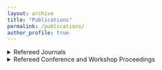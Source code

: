 ```yaml
---
layout: archive
title: "Publications"
permalink: /publications/
author_profile: true
---
```


<details>
  <summary>Refereed Journals</summary>
<br>
[J1] Heng Li, Taher M Abu-Lebdeh, Sameer A Hamoush, Vincent E. Lamberti, <b>Xiaoliang Wang</b>, “<b>The Impact of Bulk Density on Shape of a Cohesive-less Granular Heap</b>”, <i>International Journal of Applied Science and Technology, vol. 11, no. 2, 2021.</i> &nbsp;<br><br>
[J2] Yongjin Lu, Wei-Bang Chen, <b>Xiaoliang Wang</b>, Zanyah Ailsworth, Melissa Tsui, Huda Al-Ghaib, Ben Zimmerman "<b>Deep Learning-Based Models for Porosity Measurement in Thermal Barrier Coating Images</b>", <i>International Journal of Multimedia Data Engineering and Management (IJMDEM), vol. 11, no. 3, 2020.</i> &nbsp;<br><br>
[J3] <b>Xiaoliang Wang</b>, Zhanpeng Jin, "<b>An Overview of Mobile Cloud Computing for Pervasive Healthcare</b>", <i>IEEE Access, vol. 7, no. 1, pp. 66774-66791, 2019.</i> &nbsp;<br><br>
[J4] Wei-Bang Chen, Benjamin Standfield, Song Gao, Yongjin Lu, <b>Xiaoliang Wang</b>, Zimmerman Ben, "<b>A Fully Automated Porosity Measure for Thermal Barrier Coating Images</b>", <i>International Journal of Multimedia Data Engineering and Management (IJMDEM), vol. 9, no. 4, pp. 40-58, 2018.</i> &nbsp;<br><br>
[J5] <b>Xiaoliang Wang</b>, Qiong Gui, Bingwei Liu, Zhanpeng Jin, and Yu Chen, "<b>Enabling Smart Personalized Healthcare: a Hybrid Mobile-Cloud Approach for ECG Telemonitoring</b>", <i>IEEE Journal of Biomedical and Health Informatics (JBHI), vol. 18, no. 3, pp. 739-745, May 2014.</i>  &nbsp;<!--<a href="Enabling smart personalized healthcare-a hybrid mobile-cloud approach for ecg telemonitoring.pdf" target="_blank">PDF</a>--><br><br>
[J6] <b>Xiaoliang Wang</b>, Kailun Zhou and Tao Lin, "<b>Design of H.264 Double Slice Decoder</b>", <i>Journal of Cable Television Technology, pp. 103-105, December 2008.</i> &nbsp;<br><br>
</details>

<details>
  <summary>Refereed Conference and Workshop Proceedings</summary>
<br>
[C1] <b>Xiaoliang Wang</b>, Yongjin Lu, Wei-Bang Chen, “<b>A Deep Learning Based Method for Vitreous Hemorrhage Recognition in Fundoscopic Images</b>”, 
     in <i>Proceedings of 2023 IEEE International Conference on Information Reuse and Integration (IRI). IEEE, 2023.</i> &nbsp;<br><br> 
  
[C2] Yongjin Lu, Wei-Bang Chen, <b>Xiaoliang Wang</b>, Ben Zimmerman, “<b>Fully Automatic Top Coat Layer Recognition in Thermal Barrier Coating Images</b>”, 
     in <i>Proceedings of 2022 IEEE International Conference on Information Reuse and Integration (IRI). IEEE, 2022.</i> &nbsp;<br><br>	 
[C3] <b>Xiaoliang Wang</b>, Justin Lowery, Yongjin Lu, Wei-Bang Chen, Shanshan Zhang, Zhenhua Wu, “<b>Embracing Deep Learning for Crack Segmentation in SEM Images of Metal Additive Manufacturing</b>”, 
     in <i>Proceedings of 2022 IEEE International Conference on Information Reuse and Integration (IRI). IEEE, 2022.</i> &nbsp;<br><br>	 
[C4] Zanyah Alisworth, Wei-Bang Chen, Yongjin Lu, <b>Xiaoliang Wang</b>, Melissa Tsui, Huda Al-Ghaib, Ben Zimmerman, "<b>A Hybrid Image Segmentation Approach for Thermal Barrier Coating Quality Assessments</b>", 
     in <i>Proceedings of 2021 IEEE Conference on Multimedia Information Processing and Retrieval (MIPR). IEEE, 2021, pp. 172-178.</i> &nbsp;<br><br>
[C5] Wei-Bang Chen, Yongjin Lu, Zanyah Ailsworth, <b>Xiaoliang Wang</b>, Chengcui Zhang, “<b>Enhancing Multimodal Clustering Framework with Deep Learning to Reveal Image Spam Authorship</b>”, 
     in <i>Proceedings of 2021 IEEE International Conference on Information Reuse and Integration (IRI). IEEE, 2021, pp. 193-200.</i> &nbsp;<br><br>	 
[C6] <b>Xiaoliang Wang</b>, Yongjin Lu, Wei-Bang Chen, "<b>Promote Retinal Lesion Detection for Diabetic Retinopathy Stage Classification</b>", 
     in <i>Proceedings of 2020 IEEE Conference on Multimedia Information Processing and Retrieval (MIPR). IEEE, 2020, vol. 1, pp. 31-34.</i> &nbsp;<br><br>
[C7] Benjamin Standfield, Wei-Bang Chen, Yujuan Wang, Yongjin Lu, Ahmed F. Abdelzaher, <b>Xiaoliang Wang</b>, Xin-Guang Yang, "<b>Using Convolutional Neural Networks to Detect and Extract Retinal Blood Vessels in Fundoscopic Images</b>", 
     in <i>Proceedings of 2019 IEEE Conference on Multimedia Information Processing and Retrieval (MIPR). IEEE, 2019, pp. 222-227.</i> &nbsp;<br><br>
[C8] <b>Xiaoliang Wang</b>, Peng Cheng, Xinchuan Liu, Benedict Uzochukwu, “<b>Fast and Accurate, Convolutional Neural Network Based Approach for Object Detection from UAV</b>”, 
     in <i>Proceedings of IECON 2018-44th Annual Conference of the IEEE Industrial Electronics Society. IEEE, 2018, pp. 3171-3175.</i> &nbsp;<br><br>
[C9] <b>Xiaoliang Wang</b>, Yongjin Lu, Yujuan Wang, Wei-Bang Chen, “<b>Diabetic Retinopathy Stage Classification Using Convolutional Neural Networks</b>”, 
     in <i>Proceedings of 2018 IEEE International Conference on Information Reuse and Integration (IRI). IEEE, 2018, pp. 465-471.</i> &nbsp;<br><br>
[C10] <b>Xiaoliang Wang</b>, Peng Cheng, Xinchuan Liu and Benedict Uzochukwu, "<b>Focal Loss Dense Detector for Vehicle Surveillance</b>", 
     in <i>Proceedings of 2018 International Conference on Intelligent Systems and Computer Vision (ISCV). IEEE, 2018, pp. 1-5.</i> &nbsp;<br><br>
[C11] <b>Xiaoliang Wang</b>, Wei Wang, and Zhanpeng Jin, "<b>Context-Aware, Reinforcement Learning-Based Mobile Cloud Computing for Telemonitoring</b>",
     in <i>Proceedings of 2018 IEEE EMBS International Conference on Biomedical and Health Informatics (BHI). IEEE, 2018, pp. 426–429.</i>  &nbsp;<br><br>
[C12] <b>Xiaoliang Wang</b>, Wenyao Xu, and Zhanpeng Jin, "<b>A Hidden Markov Model Based Dynamic Scheduling Approach for Mobile Cloud Health Monitoring</b>", 
     in <i>Proceedings of 2017 IEEE EMBS International Conference on Biomedical and Health Informatics (BHI). IEEE, 2017, pp. 273–276.</i>  &nbsp;<!--<a href="A Hidden Markov Model based dynamic scheduling approach for mobile cloud telemonitoring.pdf" target="_blank">PDF</a>--><br><br>
[C13] Zhanpeng Jin, <b>Xiaoliang Wang</b>, Qiong Gui, Bingwei Liu, and Sejun Song, "<b>Improving Diagnostic Accuracy Using Multiparameter Patient Monitoring Based on Data Fusion in the Cloud</b>", 
     in <i>Future Information Technology. Springer, 2014, pp. 473–476.</i> &nbsp;<!--<a href="Improving Diagnostic Accuracy Using Multiparameter Patient Monitoring Based on Data Fusion in the Cloud.pdf" target="_blank">PDF</a>--><br><br>
[C14] Qiong Gui, <b>Xiaoliang Wang</b>, Bingwei Liu, Zhanpeng Jin, and Yu Chen, "<b>Finding Needles in a Haystack: Reducing False Alarm Rate Using Telemedicine Mobile Cloud</b>",
     in <i>Proceedings of 2013 IEEE International Conference on Healthcare Informatics. IEEE, 2013, pp. 541–544.</i>  &nbsp;<!--<a href="Finding needles in a haystack-Reducing false alarm rate using telemedicine mobile cloud.pdf" target="_blank">PDF</a>--><br><br>
[C15] <b>Xiaoliang Wang</b>, Qiong Gui, Bingwei Liu, Yu Chen, and Zhanpeng Jin, "<b>Leveraging Mobile Cloud for Telemedicine: A Performance Study in Medical Monitoring</b>", 
     in <i>Proceedings of 2013 39th Annual Northeast Bioengineering Conference. IEEE, 2013, pp. 49–50.</i>  &nbsp;<!--<a href="Leveraging mobile cloud for telemedicine-a performance study in medical monitoring.pdf" target="_blank">PDF</a>--><br><br>
</details>

